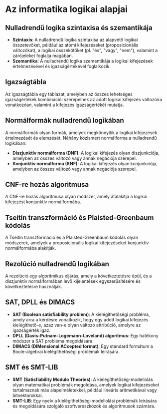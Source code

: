 # Az informatika logikai alapjai

## Nulladrendű logika szintaxisa és szemantikája

- **Szintaxis**: A nulladrendű logika szintaxisa az alapvető logikai összetevőket, például az atomi kifejezéseket (proposicionális változókat), a logikai összekötőket (pl. "és", "vagy", "nem"), valamint a zárójeleket foglalja magában.
- **Szemantika**: A nulladrendű logika szemantikája a logikai kifejezések értelmezésével és igazságértékével foglalkozik.

## Igazságtábla

Az igazságtábla egy táblázat, amelyben az összes lehetséges igazságértékek kombinációi szerepelnek az adott logikai kifejezés változóira vonatkozóan, valamint a kifejezés igazságértékét mutatja.

## Normálformák nulladrendű logikában

A normálformák olyan formák, amelyek megkönnyítik a logikai kifejezések értelmezését és elemzését. Néhány közismert normálforma a nulladrendű logikában:

- **Diszjunktív normálforma (DNF)**: A logikai kifejezés olyan diszjunkciója, amelyben az összes változó vagy annak negációja szerepel.
- **Konjunktív normálforma (KNF)**: A logikai kifejezés olyan konjunkciója, amelyben az összes változó vagy annak negációja szerepel.

## CNF-re hozás algoritmusa

A CNF-re hozás algoritmusa olyan módszer, amely átalakítja a logikai kifejezést konjunktív normálformába.

## Tseitin transzformáció és Plaisted-Greenbaum kódolás

A Tseitin transzformáció és a Plaisted-Greenbaum kódolás olyan módszerek, amelyek a proposicionális logikai kifejezéseket konjunktív normálformába alakítják.

## Rezolúció nulladrendű logikában

A rezolúció egy algoritmikus eljárás, amely a következtetésre épül, és a diszjunktív normálformában levő kijelentések egyszerűsítésére és következtetésre használják.

## SAT, DPLL és DIMACS

- **SAT (Boolean satisfiability problem)**: A kielégíthetőségi probléma, amely arra a kérdésre vonatkozik, hogy egy adott logikai kifejezés kielégíthető-e, azaz van-e olyan változó attribúció, amelyre az igazságérték igaz.
- **DPLL (Davis-Putnam-Logemann-Loveland) algoritmus**: Egy hatékony módszer a SAT probléma megoldására.
- **DIMACS (DIMensional ACcepted format)**: Egy standard formátum a Boole-algebrai kielégíthetőségi problémák leírására.

## SMT és SMT-LIB

- **SMT (Satisfiability Modulo Theories)**: A kielégíthetőség-modellolás olyan matematikai problémák megoldása, amelyek logikai kifejezéseket tartalmaznak más alapelméletekkel, például lineáris aritmetikával vagy bitvektorokkal.
- **SMT-LIB**: Egy nyelv a kielégíthetőség-modellolási problémák leírására és megoldására szolgáló szoftvereszközök és algoritmusok számára.